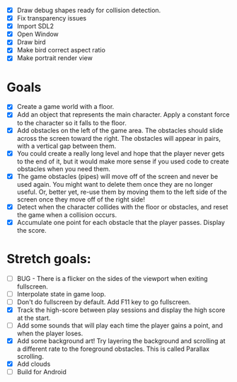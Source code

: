 - [x] Draw debug shapes ready for collision detection.
- [x] Fix transparency issues
- [x] Import SDL2
- [x] Open Window
- [x] Draw bird
- [x] Make bird correct aspect ratio
- [x] Make portrait render view

# Goals 

- [x] Create a game world with a floor.
- [x] Add an object that represents the main character. Apply a constant force to the character so it falls to the floor.
- [x] Add obstacles on the left of the game area. The obstacles should slide across the screen toward the right. The obstacles will appear in pairs, with a vertical gap between them.
- [x] You could create a really long level and hope that the player never gets to the end of it, but it would make more sense if you used code to create obstacles when you need them.
- [x] The game obstacles (pipes) will move off of the screen and never be used again. You might want to delete them once they are no longer useful. Or, better yet, re-use them by moving them to the left side of the screen once they move off of the right side!
- [x] Detect when the character collides with the floor or obstacles, and reset the game when a collision occurs.
- [x] Accumulate one point for each obstacle that the player passes. Display the score.

# Stretch goals:

- [ ] BUG - There is a flicker on the sides of the viewport when exiting fullscreen.
- [ ] Interpolate state in game loop.
- [ ] Don't do fullscreen by default. Add F11 key to go fullscreen.
- [x] Track the high-score between play sessions and display the high score at the start.
- [ ] Add some sounds that will play each time the player gains a point, and when the player loses.
- [x] Add some background art! Try layering the background and scrolling at a different rate to the foreground obstacles. This is called Parallax scrolling.
- [x] Add clouds 
- [ ] Build for Android